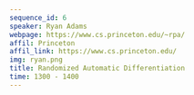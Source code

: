 ```yaml
---
sequence_id: 6
speaker: Ryan Adams
webpage: https://www.cs.princeton.edu/~rpa/
affil: Princeton
affil_link: https://www.cs.princeton.edu/
img: ryan.png
title: Randomized Automatic Differentiation
time: 1300 - 1400
---
```

